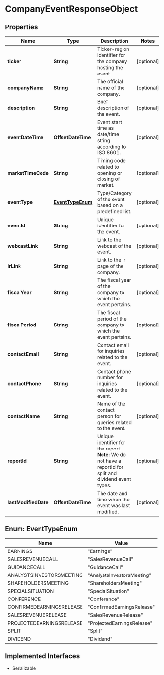 

# CompanyEventResponseObject


## Properties

Name | Type | Description | Notes
------------ | ------------- | ------------- | -------------
**ticker** | **String** | Ticker-region identifier for the company hosting the event. |  [optional]
**companyName** | **String** | The official name of the company. |  [optional]
**description** | **String** | Brief description of the event. |  [optional]
**eventDateTime** | **OffsetDateTime** | Event start time as date/time string according to ISO 8601. |  [optional]
**marketTimeCode** | **String** | Timing code related to opening or closing of market. |  [optional]
**eventType** | [**EventTypeEnum**](#EventTypeEnum) | Type/Category of the event based on a predefined list. |  [optional]
**eventId** | **String** | Unique identifier for the event. |  [optional]
**webcastLink** | **String** | Link to the webcast of the event. |  [optional]
**irLink** | **String** | Link to the ir page of the company. |  [optional]
**fiscalYear** | **String** | The fiscal year of the company to which the event pertains. |  [optional]
**fiscalPeriod** | **String** | The fiscal period of the company to which the event pertains. |  [optional]
**contactEmail** | **String** | Contact email for inquiries related to the event. |  [optional]
**contactPhone** | **String** | Contact phone number for inquiries related to the event. |  [optional]
**contactName** | **String** | Name of the contact person for queries related to the event. |  [optional]
**reportId** | **String** | Unique identifier for the report.    **Note:** We do not have a reportId for split and dividend event types.  |  [optional]
**lastModifiedDate** | **OffsetDateTime** | The date and time when the event was last modified. |  [optional]



## Enum: EventTypeEnum

Name | Value
---- | -----
EARNINGS | &quot;Earnings&quot;
SALESREVENUECALL | &quot;SalesRevenueCall&quot;
GUIDANCECALL | &quot;GuidanceCall&quot;
ANALYSTSINVESTORSMEETING | &quot;AnalystsInvestorsMeeting&quot;
SHAREHOLDERSMEETING | &quot;ShareholdersMeeting&quot;
SPECIALSITUATION | &quot;SpecialSituation&quot;
CONFERENCE | &quot;Conference&quot;
CONFIRMEDEARNINGSRELEASE | &quot;ConfirmedEarningsRelease&quot;
SALESREVENUERELEASE | &quot;SalesRevenueRelease&quot;
PROJECTEDEARNINGSRELEASE | &quot;ProjectedEarningsRelease&quot;
SPLIT | &quot;Split&quot;
DIVIDEND | &quot;Dividend&quot;


## Implemented Interfaces

* Serializable


